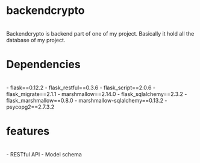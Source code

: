 # backendcrypto
<br>
Backendcrypto is backend part of one of my project. Basically it hold all the database of my project. 

# Dependencies
<br>
- flask==0.12.2
- flask_restful==0.3.6
- flask_script==2.0.6
- flask_migrate==2.1.1
- marshmallow==2.14.0
- flask_sqlalchemy==2.3.2
- flask_marshmallow==0.8.0
- marshmallow-sqlalchemy==0.13.2
- psycopg2==2.7.3.2

# features
<br>
- RESTful API 
- Model schema

#
